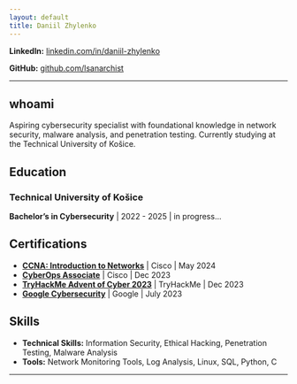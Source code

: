 ```yaml
---
layout: default
title: Daniil Zhylenko
---
```



**LinkedIn:** [linkedin.com/in/daniil-zhylenko](https://www.linkedin.com/in/daniil-zhylenko-6a7534268/)

**GitHub:** [github.com/lsanarchist](https://github.com/lsanarchist)

---

## whoami
Aspiring cybersecurity specialist with foundational knowledge in network security, malware analysis, and penetration testing. Currently studying at the Technical University of Košice.

## Education

###  **Technical University of Košice**  
  **Bachelor’s in Cybersecurity** | 2022 - 2025 | in progress...   

## Certifications

- **[CCNA: Introduction to Networks](https://www.credly.com/badges/0848d246-b0aa-43a9-a59f-a80cabf6ebeb/linked_in_profile)** | Cisco | May 2024  
- **[CyberOps Associate](https://www.credly.com/badges/f8b41b8e-8069-4d29-8592-0a327a1c71ad/linked_in_profile)** | Cisco | Dec 2023  
- **[TryHackMe Advent of Cyber 2023](https://tryhackme-certificates.s3-eu-west-1.amazonaws.com/THM-XG5TIJGARE.png)** | TryHackMe | Dec 2023  
- **[Google Cybersecurity](https://www.coursera.org/account/accomplishments/professional-cert/JCZTQX7CDA4W)** | Google | July 2023    

## Skills

- **Technical Skills:** Information Security, Ethical Hacking, Penetration Testing, Malware Analysis  
- **Tools:** Network Monitoring Tools, Log Analysis, Linux, SQL, Python, C

---

